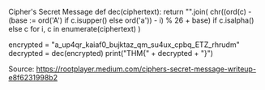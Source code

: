 Cipher's Secret Message
def dec(ciphertext):
    return "".join(
        chr((ord(c) - (base := ord('A') if c.isupper() else ord('a')) - i) % 26 + base)
        if c.isalpha() else c
        for i, c in enumerate(ciphertext)
    )

encrypted = "a_up4qr_kaiaf0_bujktaz_qm_su4ux_cpbq_ETZ_rhrudm"
decrypted = dec(encrypted)
print("THM{" + decrypted + "}")

Source:
https://rootplayer.medium.com/ciphers-secret-message-writeup-e8f6231998b2